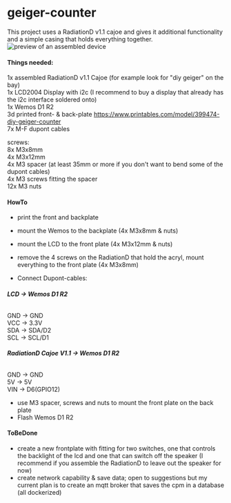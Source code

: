 # **geiger-counter**
This project uses a RadiationD v1.1 cajoe and gives it additional functionality and a simple casing that holds everything together.  
![preview of an assembled device](https://user-images.githubusercontent.com/100175489/219118323-df211fda-93e7-4437-bd8e-3e14d5e2e7f8.jpg)


#### **Things needed:**  
1x assembled RadiationD v1.1 Cajoe (for example look for "diy geiger" on the bay)  
1x LCD2004 Display with i2c (I recommend to buy a display that already has the i2c interface soldered onto)  
1x Wemos D1 R2  
3d printed front- & back-plate https://www.printables.com/model/399474-diy-geiger-counter  
7x M-F dupont cables  

screws:  
8x M3x8mm  
4x M3x12mm  
4x M3 spacer (at least 35mm or more if you don't want to bend some of the dupont cables)  
4x M3 screws fitting the spacer  
12x M3 nuts  

#### **HowTo**  
- print the front and backplate  
- mount the Wemos to the backplate (4x M3x8mm & nuts)  
- mount the LCD to the front plate (4x M3x12mm & nuts)  
- remove the 4 screws on the RadiationD that hold the acryl, mount everything to the front plate (4x M3x8mm)  

- Connect Dupont-cables:  

###### **LCD -> Wemos D1 R2**  
GND -> GND  
VCC -> 3.3V  
SDA -> SDA/D2  
SCL -> SCL/D1  


###### **RadiationD Cajoe V1.1 -> Wemos D1 R2**  
GND -> GND  
5V  -> 5V  
VIN -> D6(GPIO12)  


- use M3 spacer, screws and nuts to mount the front plate on the back plate  
- Flash Wemos D1 R2  



#### **ToBeDone**  
- create a new frontplate with fitting for two switches, one that controls the backlight of the lcd and one that can switch off the speaker (I recommend if you assemble the RadiationD to leave out the speaker for now)
- create network capability & save data; open to suggestions but my current plan is to create an mqtt broker that saves the cpm in a database (all dockerized)

